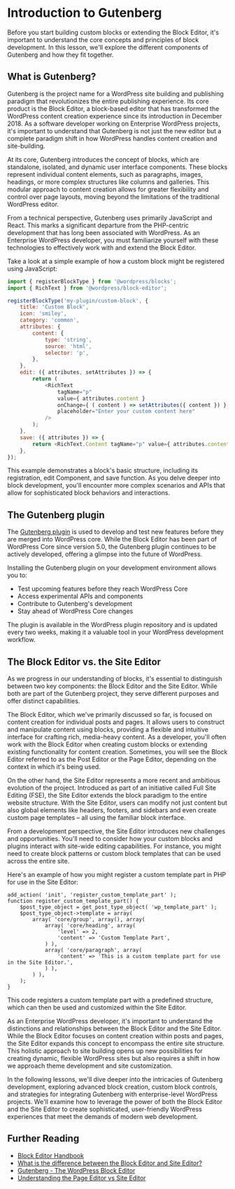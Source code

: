 # Introduction to Gutenberg

Before you start building custom blocks or extending the Block Editor, it's important to understand the core concepts and principles of block development. In this lesson, we'll explore the different components of Gutenberg and how they fit together.

## What is Gutenberg?

Gutenberg is the project name for a WordPress site building and publishing paradigm that revolutionizes the entire publishing experience. Its core product is the Block Editor, a block-based editor that has transformed the WordPress content creation experience since its introduction in December 2018\. As a software developer working on Enterprise WordPress projects, it's important to understand that Gutenberg is not just the new editor but a complete paradigm shift in how WordPress handles content creation and site-building.

At its core, Gutenberg introduces the concept of blocks, which are standalone, isolated, and dynamic user interface components. These blocks represent individual content elements, such as paragraphs, images, headings, or more complex structures like columns and galleries. This modular approach to content creation allows for greater flexibility and control over page layouts, moving beyond the limitations of the traditional WordPress editor.

From a technical perspective, Gutenberg uses primarily JavaScript and React. This marks a significant departure from the PHP-centric development that has long been associated with WordPress. As an Enterprise WordPress developer, you must familiarize yourself with these technologies to effectively work with and extend the Block Editor.

Take a look at a simple example of how a custom block might be registered using JavaScript:

```javascript
import { registerBlockType } from '@wordpress/blocks';
import { RichText } from '@wordpress/block-editor';

registerBlockType('my-plugin/custom-block', {
    title: 'Custom Block',
    icon: 'smiley',
    category: 'common',
    attributes: {
        content: {
            type: 'string',
            source: 'html',
            selector: 'p',
        },
    },
    edit: ({ attributes, setAttributes }) => {
        return (
            <RichText
                tagName="p"
                value={ attributes.content }
                onChange={ ( content ) => setAttributes({ content }) }
                placeholder="Enter your custom content here"
            />
        );
    },
    save: ({ attributes }) => {
        return <RichText.Content tagName="p" value={ attributes.content } />;
    },
});
```

This example demonstrates a block's basic structure, including its registration, edit Component, and save function. As you delve deeper into block development, you'll encounter more complex scenarios and APIs that allow for sophisticated block behaviors and interactions.

## The Gutenberg plugin

The [Gutenberg plugin](https://wordpress.org/plugins/gutenberg/) is used to develop and test new features before they are merged into WordPress core. While the Block Editor has been part of WordPress Core since version 5.0, the Gutenberg plugin continues to be actively developed, offering a glimpse into the future of WordPress.

Installing the Gutenberg plugin on your development environment allows you to:

- Test upcoming features before they reach WordPress Core
- Access experimental APIs and components
- Contribute to Gutenberg's development
- Stay ahead of WordPress Core changes

The plugin is available in the WordPress plugin repository and is updated every two weeks, making it a valuable tool in your WordPress development workflow.

## The Block Editor vs. the Site Editor

As we progress in our understanding of blocks, it's essential to distinguish between two key components: the Block Editor and the Site Editor. While both are part of the Gutenberg project, they serve different purposes and offer distinct capabilities.

The Block Editor, which we've primarily discussed so far, is focused on content creation for individual posts and pages. It allows users to construct and manipulate content using blocks, providing a flexible and intuitive interface for crafting rich, media-heavy content. As a developer, you'll often work with the Block Editor when creating custom blocks or extending existing functionality for content creation. Sometimes, you will see the Block Editor referred to as the Post Editor or the Page Editor, depending on the context in which it's being used.

On the other hand, the Site Editor represents a more recent and ambitious evolution of the project. Introduced as part of an initiative called Full Site Editing (FSE), the Site Editor extends the block paradigm to the entire website structure. With the Site Editor, users can modify not just content but also global elements like headers, footers, and sidebars and even create custom page templates – all using the familiar block interface.

From a development perspective, the Site Editor introduces new challenges and opportunities. You'll need to consider how your custom blocks and plugins interact with site-wide editing capabilities. For instance, you might need to create block patterns or custom block templates that can be used across the entire site.

Here's an example of how you might register a custom template part in PHP for use in the Site Editor:

```
add_action( 'init', 'register_custom_template_part' );
function register_custom_template_part() {
    $post_type_object = get_post_type_object( 'wp_template_part' );
    $post_type_object->template = array(
        array( 'core/group', array(), array(
            array( 'core/heading', array(
                'level' => 2,
                'content' => 'Custom Template Part',
            ) ),
            array( 'core/paragraph', array(
                'content' => 'This is a custom template part for use in the Site Editor.',
            ) ),
        ) ),
    );
}
```

This code registers a custom template part with a predefined structure, which can then be used and customized within the Site Editor.

As an Enterprise WordPress developer, it's important to understand the distinctions and relationships between the Block Editor and the Site Editor. While the Block Editor focuses on content creation within posts and pages, the Site Editor expands this concept to encompass the entire site structure. This holistic approach to site building opens up new possibilities for creating dynamic, flexible WordPress sites but also requires a shift in how we approach theme development and site customization.

In the following lessons, we'll dive deeper into the intricacies of Gutenberg development, exploring advanced block creation, custom block controls, and strategies for integrating Gutenberg with enterprise-level WordPress projects. We'll examine how to leverage the power of both the Block Editor and the Site Editor to create sophisticated, user-friendly WordPress experiences that meet the demands of modern web development.

## Further Reading

- [Block Editor Handbook](https://developer.wordpress.org/block-editor/)
- [What is the difference between the Block Editor and Site Editor?](https://learn.wordpress.org/lesson/what-is-the-difference-between-the-block-editor-and-site-editor/)
- [Gutenberg \- The WordPress Block Editor](https://wordpress.org/gutenberg/)
- [Understanding the Page Editor vs Site Editor](https://learn.wordpress.org/tutorial/understanding-the-page-editor-vs-site-editor/)
